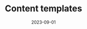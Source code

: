 ---
title: Content templates
date: 2023-09-01
description: Free templates, checklists, and handy resources to download to help teams collaborate, implement their content strategy and level-up their content operations.
link: https://gathercontent.com/resource/templates
pricing: 
tags: 
- Content ops
- Content strategy
- Template
- Checklist
categories: 
- Content
---